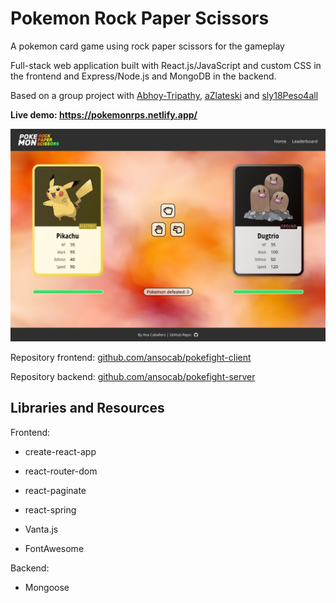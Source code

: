 # Pokemon Rock Paper Scissors

A pokemon card game using rock paper scissors for the gameplay

Full-stack web application built with React.js/JavaScript and custom CSS in the frontend and Express/Node.js and MongoDB in the backend.

Based on a group project with [Abhoy-Tripathy](https://github.com/Abhoy-Tripathy), [aZlateski](https://github.com/aZlateski) and [sly18Peso4all](https://github.com/sly18Peso4all)

**Live demo: https://pokemonrps.netlify.app/**

![Live app screenshot](src/assets/screenshot.png)


Repository frontend: [github.com/ansocab/pokefight-client](https://github.com/ansocab/pokefight-client)

Repository backend: [github.com/ansocab/pokefight-server](https://github.com/lidiyacheb/pokefight-server)


## Libraries and Resources
Frontend:
- create-react-app
- react-router-dom
- react-paginate
- react-spring

- Vanta.js
- FontAwesome

Backend:
- Mongoose
